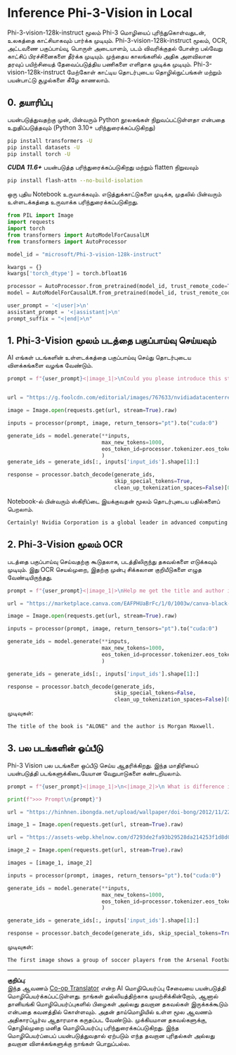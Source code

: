 <!--
CO_OP_TRANSLATOR_METADATA:
{
  "original_hash": "110bee6270dad2ebf506d90a30b46dde",
  "translation_date": "2025-10-11T12:20:28+00:00",
  "source_file": "md/01.Introduction/03/Vision_Inference.md",
  "language_code": "ta"
}
-->
# **Inference Phi-3-Vision in Local**

Phi-3-vision-128k-instruct மூலம் Phi-3 மொழியைப் புரிந்துகொள்வதுடன், உலகத்தை காட்சியாகவும் பார்க்க முடியும். Phi-3-vision-128k-instruct மூலம், OCR, அட்டவணை பகுப்பாய்வு, பொருள் அடையாளம், படம் விவரிக்குதல் போன்ற பல்வேறு காட்சிப் பிரச்சினைகளை தீர்க்க முடியும். முந்தைய காலங்களில் அதிக அளவிலான தரவுப் பயிற்சியைத் தேவைப்படுத்திய பணிகளை எளிதாக முடிக்க முடியும். Phi-3-vision-128k-instruct மேற்கோள் காட்டிய தொடர்புடைய தொழில்நுட்பங்கள் மற்றும் பயன்பாட்டு சூழல்களை கீழே காணலாம்.

## **0. தயாரிப்பு**

பயன்படுத்துவதற்கு முன், பின்வரும் Python நூலகங்கள் நிறுவப்பட்டுள்ளதா என்பதை உறுதிப்படுத்தவும் (Python 3.10+ பரிந்துரைக்கப்படுகிறது)

```bash
pip install transformers -U
pip install datasets -U
pip install torch -U
```

***CUDA 11.6+*** பயன்படுத்த பரிந்துரைக்கப்படுகிறது மற்றும் flatten நிறுவவும்

```bash
pip install flash-attn --no-build-isolation
```

ஒரு புதிய Notebook உருவாக்கவும். எடுத்துக்காட்டுகளை முடிக்க, முதலில் பின்வரும் உள்ளடக்கத்தை உருவாக்க பரிந்துரைக்கப்படுகிறது.

```python
from PIL import Image
import requests
import torch
from transformers import AutoModelForCausalLM
from transformers import AutoProcessor

model_id = "microsoft/Phi-3-vision-128k-instruct"

kwargs = {}
kwargs['torch_dtype'] = torch.bfloat16

processor = AutoProcessor.from_pretrained(model_id, trust_remote_code=True)
model = AutoModelForCausalLM.from_pretrained(model_id, trust_remote_code=True, torch_dtype="auto").cuda()

user_prompt = '<|user|>\n'
assistant_prompt = '<|assistant|>\n'
prompt_suffix = "<|end|>\n"
```

## **1. Phi-3-Vision மூலம் படத்தை பகுப்பாய்வு செய்யவும்**

AI எங்கள் படங்களின் உள்ளடக்கத்தை பகுப்பாய்வு செய்து தொடர்புடைய விளக்கங்களை வழங்க வேண்டும்.

```python
prompt = f"{user_prompt}<|image_1|>\nCould you please introduce this stock to me?{prompt_suffix}{assistant_prompt}"


url = "https://g.foolcdn.com/editorial/images/767633/nvidiadatacenterrevenuefy2017tofy2024.png"

image = Image.open(requests.get(url, stream=True).raw)

inputs = processor(prompt, image, return_tensors="pt").to("cuda:0")

generate_ids = model.generate(**inputs, 
                              max_new_tokens=1000,
                              eos_token_id=processor.tokenizer.eos_token_id,
                              )
generate_ids = generate_ids[:, inputs['input_ids'].shape[1]:]

response = processor.batch_decode(generate_ids, 
                                  skip_special_tokens=True, 
                                  clean_up_tokenization_spaces=False)[0]
```

Notebook-ல் பின்வரும் ஸ்கிரிப்டை இயக்குவதன் மூலம் தொடர்புடைய பதில்களைப் பெறலாம்.

```txt
Certainly! Nvidia Corporation is a global leader in advanced computing and artificial intelligence (AI). The company designs and develops graphics processing units (GPUs), which are specialized hardware accelerators used to process and render images and video. Nvidia's GPUs are widely used in professional visualization, data centers, and gaming. The company also provides software and services to enhance the capabilities of its GPUs. Nvidia's innovative technologies have applications in various industries, including automotive, healthcare, and entertainment. The company's stock is publicly traded and can be found on major stock exchanges.
```

## **2. Phi-3-Vision மூலம் OCR**

படத்தை பகுப்பாய்வு செய்வதற்கு கூடுதலாக, படத்திலிருந்து தகவல்களை எடுக்கவும் முடியும். இது OCR செயல்முறை, இதற்கு முன்பு சிக்கலான குறியீடுகளை எழுத வேண்டியிருந்தது.

```python
prompt = f"{user_prompt}<|image_1|>\nHelp me get the title and author information of this book?{prompt_suffix}{assistant_prompt}"

url = "https://marketplace.canva.com/EAFPHUaBrFc/1/0/1003w/canva-black-and-white-modern-alone-story-book-cover-QHBKwQnsgzs.jpg"

image = Image.open(requests.get(url, stream=True).raw)

inputs = processor(prompt, image, return_tensors="pt").to("cuda:0")

generate_ids = model.generate(**inputs, 
                              max_new_tokens=1000,
                              eos_token_id=processor.tokenizer.eos_token_id,
                              )

generate_ids = generate_ids[:, inputs['input_ids'].shape[1]:]

response = processor.batch_decode(generate_ids, 
                                  skip_special_tokens=False, 
                                  clean_up_tokenization_spaces=False)[0]

```

முடிவுகள்:

```txt
The title of the book is "ALONE" and the author is Morgan Maxwell.
```

## **3. பல படங்களின் ஒப்பீடு**

Phi-3 Vision பல படங்களை ஒப்பீடு செய்ய ஆதரிக்கிறது. இந்த மாதிரியைப் பயன்படுத்தி படங்களுக்கிடையேயான வேறுபாடுகளை கண்டறியலாம்.

```python
prompt = f"{user_prompt}<|image_1|>\n<|image_2|>\n What is difference in this two images?{prompt_suffix}{assistant_prompt}"

print(f">>> Prompt\n{prompt}")

url = "https://hinhnen.ibongda.net/upload/wallpaper/doi-bong/2012/11/22/arsenal-wallpaper-free.jpg"

image_1 = Image.open(requests.get(url, stream=True).raw)

url = "https://assets-webp.khelnow.com/d7293de2fa93b29528da214253f1d8d0/news/uploads/2021/07/Arsenal-1024x576.jpg.webp"

image_2 = Image.open(requests.get(url, stream=True).raw)

images = [image_1, image_2]

inputs = processor(prompt, images, return_tensors="pt").to("cuda:0")

generate_ids = model.generate(**inputs, 
                              max_new_tokens=1000,
                              eos_token_id=processor.tokenizer.eos_token_id,
                              )

generate_ids = generate_ids[:, inputs['input_ids'].shape[1]:]

response = processor.batch_decode(generate_ids, skip_special_tokens=True, clean_up_tokenization_spaces=False)[0]
```

முடிவுகள்:

```txt
The first image shows a group of soccer players from the Arsenal Football Club posing for a team photo with their trophies, while the second image shows a group of soccer players from the Arsenal Football Club celebrating a victory with a large crowd of fans in the background. The difference between the two images is the context in which the photos were taken, with the first image focusing on the team and their trophies, and the second image capturing a moment of celebration and victory.
```

---

**குறிப்பு**:  
இந்த ஆவணம் [Co-op Translator](https://github.com/Azure/co-op-translator) என்ற AI மொழிபெயர்ப்பு சேவையை பயன்படுத்தி மொழிபெயர்க்கப்பட்டுள்ளது. நாங்கள் துல்லியத்திற்காக முயற்சிக்கின்றோம், ஆனால் தானியங்கி மொழிபெயர்ப்புகளில் பிழைகள் அல்லது தவறான தகவல்கள் இருக்கக்கூடும் என்பதை கவனத்தில் கொள்ளவும். அதன் தாய்மொழியில் உள்ள மூல ஆவணம் அதிகாரப்பூர்வ ஆதாரமாக கருதப்பட வேண்டும். முக்கியமான தகவல்களுக்கு, தொழில்முறை மனித மொழிபெயர்ப்பு பரிந்துரைக்கப்படுகிறது. இந்த மொழிபெயர்ப்பைப் பயன்படுத்துவதால் ஏற்படும் எந்த தவறான புரிதல்கள் அல்லது தவறான விளக்கங்களுக்கு நாங்கள் பொறுப்பல்ல.